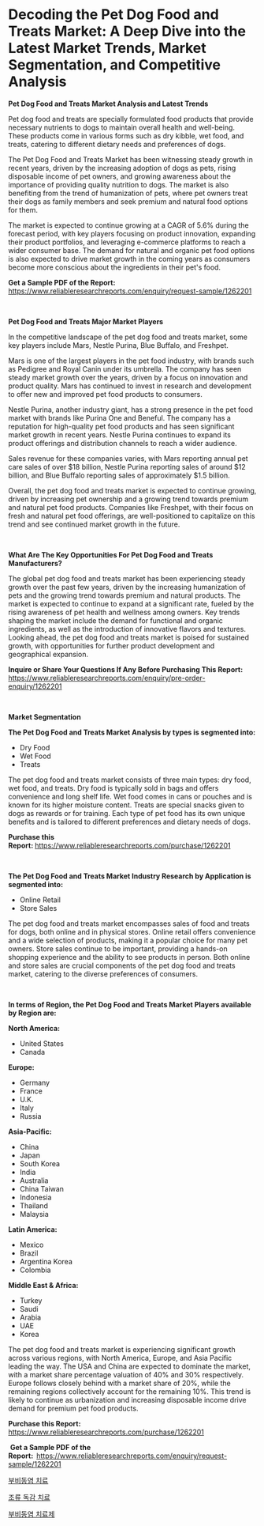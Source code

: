 <p><h1>Decoding the Pet Dog Food and Treats Market: A Deep Dive into the Latest Market Trends, Market Segmentation, and Competitive Analysis</h1></p><p><strong>Pet Dog Food and Treats Market Analysis and Latest Trends</strong></p>
<p><p>Pet dog food and treats are specially formulated food products that provide necessary nutrients to dogs to maintain overall health and well-being. These products come in various forms such as dry kibble, wet food, and treats, catering to different dietary needs and preferences of dogs.</p><p>The Pet Dog Food and Treats Market has been witnessing steady growth in recent years, driven by the increasing adoption of dogs as pets, rising disposable income of pet owners, and growing awareness about the importance of providing quality nutrition to dogs. The market is also benefiting from the trend of humanization of pets, where pet owners treat their dogs as family members and seek premium and natural food options for them.</p><p>The market is expected to continue growing at a CAGR of 5.6% during the forecast period, with key players focusing on product innovation, expanding their product portfolios, and leveraging e-commerce platforms to reach a wider consumer base. The demand for natural and organic pet food options is also expected to drive market growth in the coming years as consumers become more conscious about the ingredients in their pet's food.</p></p>
<p><strong>Get a Sample PDF of the Report:&nbsp;</strong> <a href="https://www.reliableresearchreports.com/enquiry/request-sample/1262201">https://www.reliableresearchreports.com/enquiry/request-sample/1262201</a></p>
<p>&nbsp;</p>
<p><strong>Pet Dog Food and Treats Major Market Players</strong></p>
<p><p>In the competitive landscape of the pet dog food and treats market, some key players include Mars, Nestle Purina, Blue Buffalo, and Freshpet. </p><p>Mars is one of the largest players in the pet food industry, with brands such as Pedigree and Royal Canin under its umbrella. The company has seen steady market growth over the years, driven by a focus on innovation and product quality. Mars has continued to invest in research and development to offer new and improved pet food products to consumers.</p><p>Nestle Purina, another industry giant, has a strong presence in the pet food market with brands like Purina One and Beneful. The company has a reputation for high-quality pet food products and has seen significant market growth in recent years. Nestle Purina continues to expand its product offerings and distribution channels to reach a wider audience.</p><p>Sales revenue for these companies varies, with Mars reporting annual pet care sales of over $18 billion, Nestle Purina reporting sales of around $12 billion, and Blue Buffalo reporting sales of approximately $1.5 billion.</p><p>Overall, the pet dog food and treats market is expected to continue growing, driven by increasing pet ownership and a growing trend towards premium and natural pet food products. Companies like Freshpet, with their focus on fresh and natural pet food offerings, are well-positioned to capitalize on this trend and see continued market growth in the future.</p></p>
<p>&nbsp;</p>
<p><strong>What Are The Key Opportunities For Pet Dog Food and Treats Manufacturers?</strong></p>
<p><p>The global pet dog food and treats market has been experiencing steady growth over the past few years, driven by the increasing humanization of pets and the growing trend towards premium and natural products. The market is expected to continue to expand at a significant rate, fueled by the rising awareness of pet health and wellness among owners. Key trends shaping the market include the demand for functional and organic ingredients, as well as the introduction of innovative flavors and textures. Looking ahead, the pet dog food and treats market is poised for sustained growth, with opportunities for further product development and geographical expansion.</p></p>
<p><strong>Inquire or Share Your Questions If Any Before Purchasing This Report:</strong> <a href="https://www.reliableresearchreports.com/enquiry/pre-order-enquiry/1262201">https://www.reliableresearchreports.com/enquiry/pre-order-enquiry/1262201</a></p>
<p>&nbsp;</p>
<p><strong>Market Segmentation</strong></p>
<p><strong>The Pet Dog Food and Treats Market Analysis by types is segmented into:</strong></p>
<p><ul><li>Dry Food</li><li>Wet Food</li><li>Treats</li></ul></p>
<p><p>The pet dog food and treats market consists of three main types: dry food, wet food, and treats. Dry food is typically sold in bags and offers convenience and long shelf life. Wet food comes in cans or pouches and is known for its higher moisture content. Treats are special snacks given to dogs as rewards or for training. Each type of pet food has its own unique benefits and is tailored to different preferences and dietary needs of dogs.</p></p>
<p><strong>Purchase this Report:&nbsp;</strong><a href="https://www.reliableresearchreports.com/purchase/1262201">https://www.reliableresearchreports.com/purchase/1262201</a></p>
<p>&nbsp;</p>
<p><strong>The Pet Dog Food and Treats Market Industry Research by Application is segmented into:</strong></p>
<p><ul><li>Online Retail</li><li>Store Sales</li></ul></p>
<p><p>The pet dog food and treats market encompasses sales of food and treats for dogs, both online and in physical stores. Online retail offers convenience and a wide selection of products, making it a popular choice for many pet owners. Store sales continue to be important, providing a hands-on shopping experience and the ability to see products in person. Both online and store sales are crucial components of the pet dog food and treats market, catering to the diverse preferences of consumers.</p></p>
<p>&nbsp;</p>
<p><strong>In terms of Region, the Pet Dog Food and Treats Market Players available by Region are:</strong></p>
<p>
    <p> <strong> North America: </strong>
        <ul>
            <li>United States</li>
            <li>Canada</li>
        </ul>
        </p> 
    <p> <strong> Europe: </strong>
        <ul>
            <li>Germany</li>
            <li>France</li>
            <li>U.K.</li>
            <li>Italy</li>
            <li>Russia</li>
        </ul>
        </p> 
    <p> <strong> Asia-Pacific: </strong>
        <ul>
            <li>China</li>
            <li>Japan</li>
            <li>South Korea</li>
            <li>India</li>
            <li>Australia</li>
            <li>China Taiwan</li>
            <li>Indonesia</li>
            <li>Thailand</li>
            <li>Malaysia</li>
        </ul>
        </p> 
    <p> <strong> Latin America: </strong>
        <ul>
            <li>Mexico</li>
            <li>Brazil</li>
            <li>Argentina Korea</li>
            <li>Colombia</li>
        </ul>
        </p> 
    <p> <strong> Middle East & Africa: </strong>
        <ul>
            <li>Turkey</li>
            <li>Saudi</li>
            <li>Arabia</li>
            <li>UAE</li>
            <li>Korea</li>
        </ul>
    </p>
    </p>
<p><p>The pet dog food and treats market is experiencing significant growth across various regions, with North America, Europe, and Asia Pacific leading the way. The USA and China are expected to dominate the market, with a market share percentage valuation of 40% and 30% respectively. Europe follows closely behind with a market share of 20%, while the remaining regions collectively account for the remaining 10%. This trend is likely to continue as urbanization and increasing disposable income drive demand for premium pet food products.</p></p>
<p><strong>Purchase this Report: </strong><a href="https://www.reliableresearchreports.com/purchase/1262201">https://www.reliableresearchreports.com/purchase/1262201</a></p>
<p>&nbsp;<strong>Get a Sample PDF of the Report:&nbsp;&nbsp;</strong><a href="https://www.reliableresearchreports.com/enquiry/request-sample/1262201">https://www.reliableresearchreports.com/enquiry/request-sample/1262201</a></p>
<p><strong></strong></p>
<p><p><a href="https://github.com/vsnao330707/Market-Research-Report-List-1/blob/main/91727295978.md">부비동염 치료</a></p><p><a href="https://github.com/laholand/Market-Research-Report-List-3/blob/main/45294305977.md">조류 독감 치료</a></p><p><a href="https://github.com/KellyLyncyh543964/Market-Research-Report-List-1/blob/main/31332895979.md">부비동염 치료제</a></p></p>